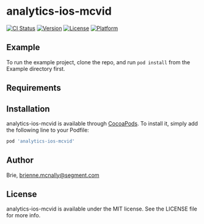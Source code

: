 # analytics-ios-mcvid

[![CI Status](https://img.shields.io/travis/Brie/analytics-ios-mcvid.svg?style=flat)](https://travis-ci.org/Brie/analytics-ios-mcvid)
[![Version](https://img.shields.io/cocoapods/v/analytics-ios-mcvid.svg?style=flat)](https://cocoapods.org/pods/analytics-ios-mcvid)
[![License](https://img.shields.io/cocoapods/l/analytics-ios-mcvid.svg?style=flat)](https://cocoapods.org/pods/analytics-ios-mcvid)
[![Platform](https://img.shields.io/cocoapods/p/analytics-ios-mcvid.svg?style=flat)](https://cocoapods.org/pods/analytics-ios-mcvid)

## Example

To run the example project, clone the repo, and run `pod install` from the Example directory first.

## Requirements

## Installation

analytics-ios-mcvid is available through [CocoaPods](https://cocoapods.org). To install
it, simply add the following line to your Podfile:

```ruby
pod 'analytics-ios-mcvid'
```

## Author

Brie, brienne.mcnally@segment.com

## License

analytics-ios-mcvid is available under the MIT license. See the LICENSE file for more info.
